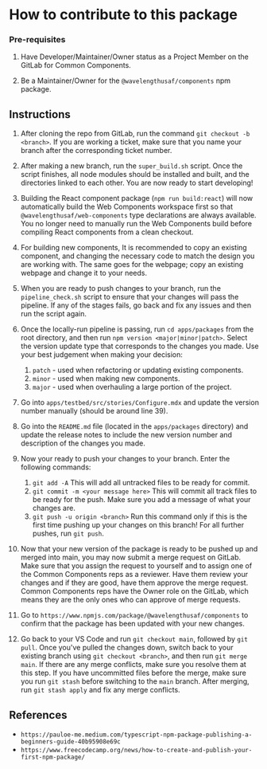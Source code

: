 # How to contribute to this package

### Pre-requisites

1. Have Developer/Maintainer/Owner status as a Project Member on the GitLab for Common Components.

2. Be a Maintainer/Owner for the `@wavelengthusaf/components` npm package.

## Instructions

1. After cloning the repo from GitLab, run the command `git checkout -b <branch>`. If you are working a ticket, make sure that you name your branch after the corresponding ticket number.

1. After making a new branch, run the `super_build.sh` script. Once the script finishes, all node modules should be installed and built, and the directories linked to each other. You are now ready to start developing!

1. Building the React component package (`npm run build:react`) will now automatically build the Web Components workspace first so that `@wavelengthusaf/web-components` type declarations are always available. You no longer need to manually run the Web Components build before compiling React components from a clean checkout.

1. For building new components, It is recommended to copy an existing component, and changing the necessary code to match the design you are working with. The same goes for the webpage; copy an existing webpage and change it to your needs.

1. When you are ready to push changes to your branch, run the `pipeline_check.sh` script to ensure that your changes will pass the pipeline. If any of the stages fails, go back and fix any issues and then run the script again.

1. Once the locally-run pipeline is passing, run `cd apps/packages` from the root directory, and then run `npm version <major|minor|patch>`. Select the version update type that corresponds to the changes you made. Use your best judgement when making your decision:

   1. `patch` - used when refactoring or updating existing components.
   2. `minor` - used when making new components.
   3. `major` - used when overhauling a large portion of the project.

1. Go into `apps/testbed/src/stories/Configure.mdx` and update the version number manually (should be around line 39).

1. Go into the `README.md` file (located in the `apps/packages` directory) and update the release notes to include the new version number and description of the changes you made.

1. Now your ready to push your changes to your branch. Enter the following commands:

   1. `git add -A` This will add all untracked files to be ready for commit.
   2. `git commit -m <your message here>` This will commit all track files to be ready for the push. Make sure you add a message of what your changes are.
   3. `git push -u origin <branch>` Run this command only if this is the first time pushing up your changes on this branch! For all further pushes, run `git push`.

1. Now that your new version of the package is ready to be pushed up and merged into main, you may now submit a merge request on GitLab. Make sure that you assign the request to yourself and to assign one of the Common Components reps as a reviewer. Have them review your changes and if they are good, have them approve the merge request. Common Components reps have the Owner role on the GitLab, which means they are the only ones who can approve of merge requests.

1. Go to `https://www.npmjs.com/package/@wavelengthusaf/components` to confirm that the package has been updated with your new changes.

1. Go back to your VS Code and run `git checkout main`, followed by `git pull`. Once you've pulled the changes down, switch back to your existing branch using `git checkout <branch>`, and then run `git merge main`. If there are any merge conflicts, make sure you resolve them at this step. If you have uncommitted files before the merge, make sure you run `git stash` before switching to the `main` branch. After merging, run `git stash apply` and fix any merge conflicts.

## References

- `https://pauloe-me.medium.com/typescript-npm-package-publishing-a-beginners-guide-40b95908e69c`
- `https://www.freecodecamp.org/news/how-to-create-and-publish-your-first-npm-package/`
